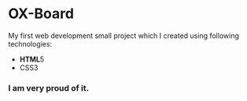 # OX-Board

My first web development small project
which I created using following technologies:
* **HTML**5
* CSS3

### I am very proud of it.